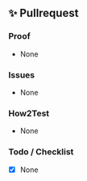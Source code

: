 ## ✨ Pullrequest
<!-- Describe the Pullrequest. -->

### Proof
<!-- Link resources as proof -->
- None

### Issues
<!-- Which Issues does this fix, which are related?
- fixes #XXX
- relates #XXX
-->
- None

### How2Test
<!-- Give a detailed description how to test your PR and confirm it is working as expected.
- Test1
- Test2
-->
- None

### Todo / Checklist
<!-- In case some parts are still missing, important notes, breaking changes and other notable items, list them here. -->
- [X] None
